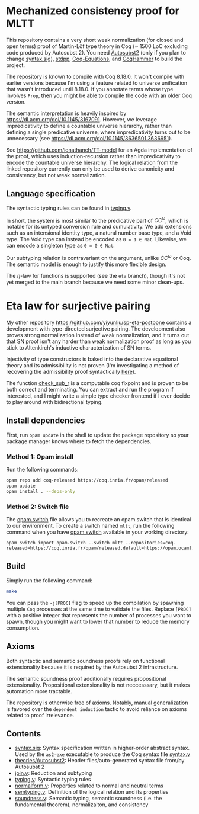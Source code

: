 # Mechanized consistency proof for MLTT
This repository contains a very short weak normalization (for closed
and open terms) proof of Martin-Löf
type theory in Coq (~ 1500 LoC excluding code produced by Autosubst 2). You need
[Autosubst2](https://github.com/uds-psl/autosubst2) (only if
you plan to change [syntax.sig](syntax.sig)),
[stdpp](https://gitlab.mpi-sws.org/iris/stdpp), [Coq-Equations](https://github.com/mattam82/Coq-Equations),
and [CoqHammer](https://github.com/lukaszcz/coqhammer) to build the
project.

The repository is known to compile with Coq 8.18.0. It
won't compile with earlier versions because I'm using a feature
related to universe unification that wasn't introduced until
8.18.0. If you annotate terms whose type involves `Prop`, then you
might be able to compile the code with an older Coq version.

The semantic interpretation is heavily inspired by
<https://dl.acm.org/doi/10.1145/3167091>. However, we leverage
impredicativity to define a countable universe hierarchy, rather than
defining a single predicative universe, where impredicativity turns
out to be unnecessary (see <https://dl.acm.org/doi/10.1145/3636501.3636951>).

See <https://github.com/ionathanch/TT-model> for an Agda
implementation of the proof, which uses induction-recursion rather
than impredicativity to encode the countable universe hierarchy. The
logical relation from the linked repository currently can only be used
to derive canonicity and consistency, but not weak normalization.


## Language specification
The syntactic typing rules can be found in [typing.v](theories/typing.v).

In short, the system is most similar to the predicative part of
$CC^\omega$, which is notable for its untyped conversion rule and
cumulativity.
We add extensions such as an intensional identity type, a
natural number base type, and a Void type. The Void type can instead be
encoded as `0 = 1 ∈ Nat`. Likewise, we can encode a singleton type as
`0 = 0 ∈ Nat`.

Our subtyping relation is contravariant on the argument, unlike
$CC^\omega$ or Coq. The semantic model is enough to justify this more
flexible design.

The $\eta$-law for functions is supported (see the `eta` branch),
though it's not yet merged to the main branch because we need some
minor clean-ups.

# Eta law for surjective pairing
My other repository <https://github.com/yiyunliu/sp-eta-postpone>
contains a development with type-directed surjective pairing. The
development also proves strong normalization instead of weak
normalization, and it turns out that SN proof isn't any harder than
weak normalization proof as long as you stick to Altenkirch's
inductive characterization of SN terms.

Injectivity of type constructors is baked into the declarative
equational theory and its admissibility is not proven (I'm
investigating a method of recovering the admissibility proof
syntactically [here](https://github.com/yiyunliu/TPOSR)).

The function
[check_sub_r](https://github.com/yiyunliu/sp-eta-postpone/blob/437c97455e7d55255349d02b26071e831b1c2be3/theories/executable.v#L563)
is a computable coq fixpoint and is proven to be both correct and
terminating. You can extract and run the program if interested, and I
might write a simple type checker frontend if I ever decide to play
around with bidirectional typing.

## Install dependencies
First, run `opam update` in the shell to update the package repository
so your package manager knows where to fetch the dependencies.

### Method 1: Opam install
Run the following commands:
```sh
opam repo add coq-released https://coq.inria.fr/opam/released
opam update
opam install . --deps-only
```

### Method 2: Switch file
The [opam.switch](opam.switch) file allows you to recreate an opam
switch that is identical to our environment. To create a switch named `mltt`, run the following command when you have [opam.switch](opam.switch) available in your working directory:
```
opam switch import opam.switch --switch mltt --repositories=coq-released=https://coq.inria.fr/opam/released,default=https://opam.ocaml.org
```

## Build
Simply run the following command:
```sh
make
```
You can pass the `-j[PROC]` flag to speed up the compilation by
spawning multiple `Coq` processes at the same time to validate the
files. Replace `[PROC]` with a positive integer that represents the
number of processes you want to spawn, though you might want to lower
that number to reduce the memory consumption.

## Axioms
Both syntactic and semantic soundness proofs rely on functional
extensionality because it is required by the Autosubst 2
infrastructure.

The semantic soundness proof additionally requires propositional
extensionality. Propositional extensionality is not neccesssary, but
it makes automation more tractable.

The repository is otherwise free of axioms. Notably, manual
generalization is favored over the `dependent induction` tactic to avoid
reliance on axioms related to proof irrelevance.


## Contents
- [syntax.sig](syntax.sig): Syntax specification written in
higher-order abstract syntax. Used by the `as2-exe` executable to
produce the Coq syntax file [syntax.v](theories/Autosubst2/syntax.v)
- [theories/Autosubst2](theories/Autosubst2): Header files/auto-generated syntax file from/by Autosubst 2
- [join.v](theories/join.v): Reduction and subtyping
- [typing.v](theories/typing.v): Syntactic typing rules
- [normalform.v](theories/normalform.v): Properties related
  to normal and neutral terms
- [semtyping.v](theories/semtyping.v): Definition of the
  logical relation and its properties
- [soundness.v](theories/soundness.v): Semantic typing,
  semantic soundness (i.e. the fundamental theorem), normalizaiton,
  and consistency
